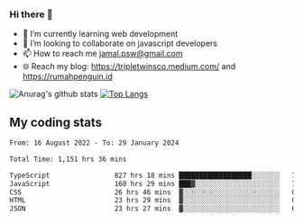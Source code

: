 ### Hi there 👋

<!--
**padepokanpenguin/padepokanpenguin** is a ✨ _special_ ✨ repository because its `README.md` (this file) appears on your GitHub profile.
-->

- 🌱 I’m currently learning  web development
- 👯 I’m looking to collaborate on javascript developers
- 📫 How to reach me jamal.psw@gmail.com
- 🌐 Reach my blog:
   https://tripletwinsco.medium.com/ and
   https://rumahpenguin.id

![Anurag's github stats](https://github-readme-stats.vercel.app/api?username=padepokanpenguin&count_private=true&disable_animations=false&show_icons=true&theme=default)
[![Top Langs](https://github-readme-stats.vercel.app/api/top-langs/?username=padepokanpenguin&theme=default&layout=compact)](https://github.com/padepokanpenguin)

## My coding stats

<!--START_SECTION:waka-->

```txt
From: 16 August 2022 - To: 29 January 2024

Total Time: 1,151 hrs 36 mins

TypeScript                827 hrs 18 mins ██████████████████░░░░░░░   71.84 %
JavaScript                168 hrs 29 mins ███▓░░░░░░░░░░░░░░░░░░░░░   14.63 %
CSS                       26 hrs 46 mins  ▓░░░░░░░░░░░░░░░░░░░░░░░░   02.33 %
HTML                      23 hrs 29 mins  ▓░░░░░░░░░░░░░░░░░░░░░░░░   02.04 %
JSON                      23 hrs 27 mins  ▓░░░░░░░░░░░░░░░░░░░░░░░░   02.04 %
```

<!--END_SECTION:waka-->


